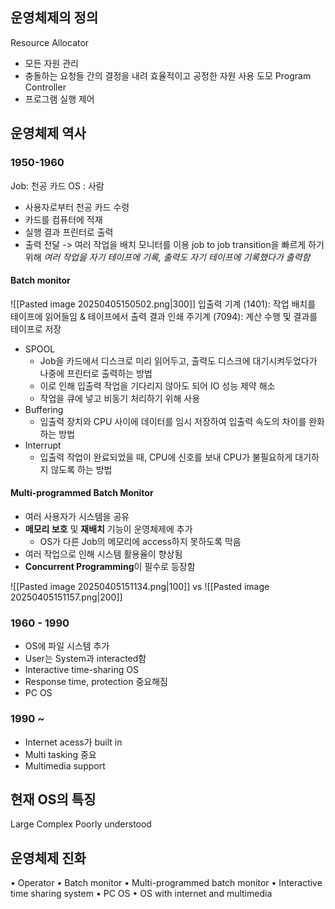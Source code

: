 ## 운영체제의 정의
Resource Allocator
- 모든 자원 관리
- 충돌하는 요청들 간의 결정을 내려 효율적이고 공정한 자원 사용 도모
Program Controller
- 프로그램 실행 제어
## 운영체제 역사
### 1950-1960
Job: 천공 카드
OS : 사람
- 사용자로부터 천공 카드 수령
- 카드를 컴퓨터에 적재
- 실행 결과 프린터로 출력
- 출력 전달
-> 여러 작업을 배치 모니터를 이용
job to job transition을 빠르게 하기 위해 *여러 작업을 자기 테이프에 기록, 출력도 자기 테이프에 기록했다가 출력함*
#### Batch monitor
![[Pasted image 20250405150502.png|300]]
입출력 기계 (1401): 작업 배치를 테이프에 읽어들임 & 테이프에서 출력 결과 인쇄
주기계 (7094): 계산 수행 및 결과를 테이프로 저장

- SPOOL
	- Job을 카드에서 디스크로 미리 읽어두고, 출력도 디스크에 대기시켜두었다가 나중에 프린터로 출력하는 방법
	- 이로 인해 입출력 작업을 기다리지 않아도 되어 IO 성능 제약 해소
	- 작업을 큐에 넣고 비동기 처리하기 위해 사용
- Buffering
	- 입출력 장치와 CPU 사이에 데이터를 임시 저장하여 입출력 속도의 차이를 완화하는 방법
- Interrupt
	- 입출력 작업이 완료되었을 때, CPU에 신호를 보내 CPU가 불필요하게 대기하지 않도록 하는 방법

#### Multi-programmed Batch Monitor
- 여러 사용자가 시스템을 공유
- **메모리 보호** 및 **재배치** 기능이 운영체제에 추가
	- OS가 다른 Job의 메모리에 access하지 못하도록 막음 
- 여러 작업으로 인해 시스템 활용율이 향상됨
- **Concurrent Programming**이 필수로 등장함

![[Pasted image 20250405151134.png|100]]  vs ![[Pasted image 20250405151157.png|200]]
### 1960 - 1990
- OS에 파일 시스템 추가
- User는 System과 interacted함
- Interactive time-sharing OS
- Response time, protection 중요해짐
- PC OS
### 1990 ~ 
- Internet acess가 built in
- Multi tasking 중요
- Multimedia support

## 현재 OS의 특징
Large
Complex
Poorly understood
## 운영체제 진화
• Operator
• Batch monitor
• Multi-programmed batch monitor
• Interactive time sharing system
• PC OS
• OS with internet and multimedia
